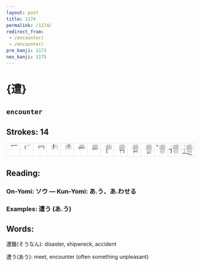 ```yaml
---
layout: post
title: 1174
permalink: /1174/
redirect_from:
 - /encounter/
 - /encounter/
pre_kanji: 1173
nex_kanji: 1175
---
```


# {遭}

## `encounter`

## Strokes: 14

<div class="stroke"><img src="../images/E981AD.png" /></div>

## Reading:

### On-Yomi: ソウ &mdash; Kun-Yomi: あ.う、あ.わせる

### Examples: 遭う (あ.う)

## Words:

遭難(そうなん): disaster, shipwreck, accident

遭う(あう): meet, encounter (often something unpleasant)
